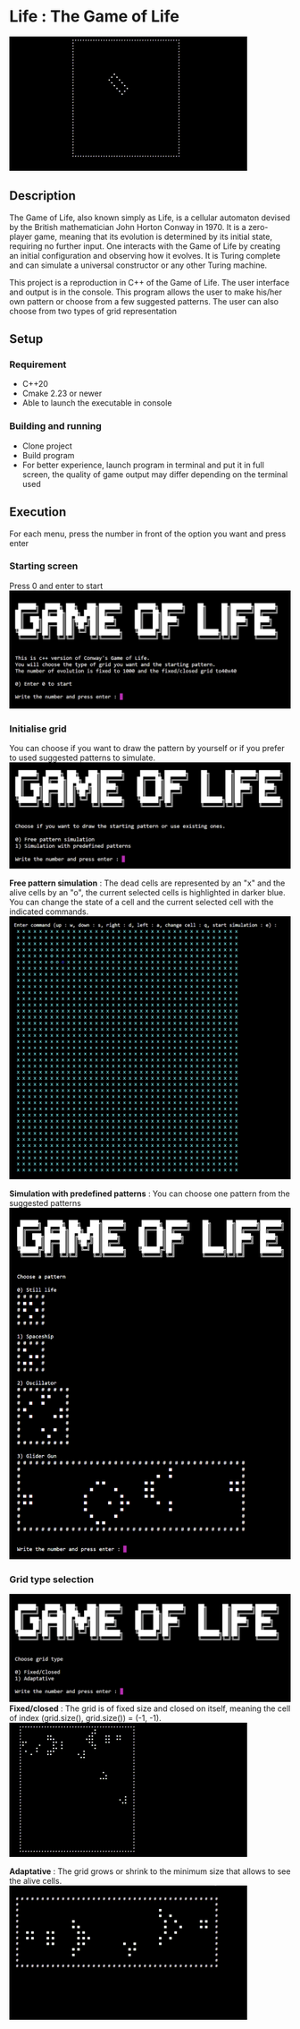 # Life : The Game of Life

![introductionDemo.gif](images/introductionDemo.gif)

## Description

The Game of Life, also known simply as Life, is a cellular automaton devised by the British mathematician John Horton
Conway in 1970. It is a zero-player game, meaning that its evolution is determined by its initial state, requiring no
further input. One interacts with the Game of Life by creating an initial configuration and observing how it evolves. It
is Turing complete and can simulate a universal constructor or any other Turing machine.

This project is a reproduction in C++ of the Game of Life. The user interface and output is in the console. This program
allows the user to make his/her own pattern or choose from a few suggested patterns. The user can also choose from two
types of grid representation

## Setup

### Requirement

* C++20
* Cmake 2.23 or newer
* Able to launch the executable in console

### Building and running

* Clone project
* Build program
* For better experience, launch program in terminal and put it in full screen, the quality of game output may differ
  depending on the terminal used

## Execution

For each menu, press the number in front of the option you want and press enter

### Starting screen

Press 0 and enter to start
![startingScreen.png](images/startingScreen.png)

### Initialise grid

You can choose if you want to draw the pattern by yourself or if you prefer to used suggested patterns to simulate.
![freeOrPredifinedPatterns.png](images/freeOrPredifinedPatterns.png)

**Free pattern simulation** : The dead cells are represented by an "x" and the alive cells by an "o", the current
selected cells is highlighted in darker blue. You can change the state of a cell and the current selected cell with the
indicated commands.
![selectionGrid.png](images/selectionGrid.png)

**Simulation with predefined patterns** : You can choose one pattern from the suggested patterns
![patternSelection.png](images/patternSelection.png)

### Grid type selection

![gridType.png](images/gridType.png)
**Fixed/closed** : The grid is of fixed size and closed on itself, meaning the cell of index (grid.size(),
grid.size()) = (-1, -1).
![fixedGridDemo.gif](images/fixedGridDemo.gif)

**Adaptative** : The grid grows or shrink to the minimum size that allows to see the
alive cells.
![adaptativeGridDemo.gif](images/adaptativeGridDemo.gif)

